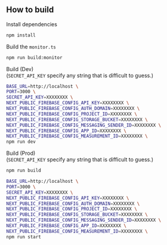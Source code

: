 ## How to build

Install dependencies
```sh
npm install
```

Build the `monitor.ts`
```sh
npm run build:monitor
```

Build (Dev)<br>
(`SECRET_API_KEY` specify any string that is difficult to guess.)
```sh
BASE_URL=http://localhost \
PORT=3000 \
SECRET_API_KEY=XXXXXXXX \
NEXT_PUBLIC_FIREBASE_CONFIG_API_KEY=XXXXXXXX \
NEXT_PUBLIC_FIREBASE_CONFIG_AUTH_DOMAIN=XXXXXXXX \
NEXT_PUBLIC_FIREBASE_CONFIG_PROJECT_ID=XXXXXXXX \
NEXT_PUBLIC_FIREBASE_CONFIG_STORAGE_BUCKET=XXXXXXXX \
NEXT_PUBLIC_FIREBASE_CONFIG_MESSAGING_SENDER_ID=XXXXXXXX \
NEXT_PUBLIC_FIREBASE_CONFIG_APP_ID=XXXXXXXX \
NEXT_PUBLIC_FIREBASE_CONFIG_MEASUREMENT_ID=XXXXXXXX \
npm run dev
```

Build (Prod)<br>
(`SECRET_API_KEY` specify any string that is difficult to guess.)
```sh
npm run build

BASE_URL=http://localhost \
PORT=3000 \
SECRET_API_KEY=XXXXXXXX \
NEXT_PUBLIC_FIREBASE_CONFIG_API_KEY=XXXXXXXX \
NEXT_PUBLIC_FIREBASE_CONFIG_AUTH_DOMAIN=XXXXXXXX \
NEXT_PUBLIC_FIREBASE_CONFIG_PROJECT_ID=XXXXXXXX \
NEXT_PUBLIC_FIREBASE_CONFIG_STORAGE_BUCKET=XXXXXXXX \
NEXT_PUBLIC_FIREBASE_CONFIG_MESSAGING_SENDER_ID=XXXXXXXX \
NEXT_PUBLIC_FIREBASE_CONFIG_APP_ID=XXXXXXXX \
NEXT_PUBLIC_FIREBASE_CONFIG_MEASUREMENT_ID=XXXXXXXX \
npm run start
```